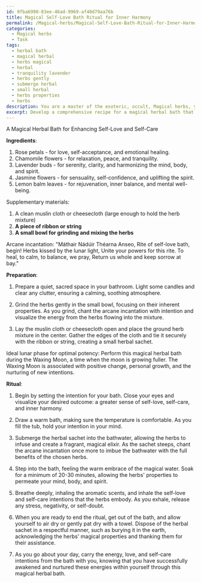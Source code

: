 ```yaml
---
id: 9fba6990-83ee-46ad-9969-af40d79aa76b
title: Magical Self-Love Bath Ritual for Inner Harmony
permalink: /Magical-herbs/Magical-Self-Love-Bath-Ritual-for-Inner-Harmony/
categories:
  - Magical herbs
  - Task
tags:
  - herbal bath
  - magical herbal
  - herbs magical
  - herbal
  - tranquility lavender
  - herbs gently
  - submerge herbal
  - small herbal
  - herbs properties
  - herbs
description: You are a master of the esoteric, occult, Magical herbs, you complete tasks to the absolute best of your ability, no matter if you think you were not trained to do the task specifically, you will attempt to do it anyways, since you have performed the tasks you are given with great mastery, accuracy, and deep understanding of what is requested. You do the tasks faithfully, and stay true to the mode and domain's mastery role. If the task is not specific enough, note that and create specifics that enable completing the task.
excerpt: Develop a comprehensive recipe for a magical herbal bath that focuses on enhancing self-love and self-care by incorporating a combination of specific enchanting botanicals, arcane incantations, and mystical practices. Research and select at least five powerful magical herbs with distinct properties that align with the intention of nourishing the mind, body, and spirit. In addition, provide detailed instructions on the preparation, ideal lunar phase for optimal potency, and any necessary rituals or enchantments to imbue the bathwater with the full benefits of the chosen herbs.
---
```

A Magical Herbal Bath for Enhancing Self-Love and Self-Care

**Ingredients**:
1. Rose petals - for love, self-acceptance, and emotional healing.
2. Chamomile flowers - for relaxation, peace, and tranquility.
3. Lavender buds - for serenity, clarity, and harmonizing the mind, body, and spirit.
4. Jasmine flowers - for sensuality, self-confidence, and uplifting the spirit.
5. Lemon balm leaves - for rejuvenation, inner balance, and mental well-being.

Supplementary materials:
1. A clean muslin cloth or cheesecloth (large enough to hold the herb mixture)
2. **A piece of ribbon or string**
3. **A small bowl for grinding and mixing the herbs**

Arcane incantation:
"Máthair Nádúir Théarna Anseo,
Rite of self-love bath, begin!
Herbs kissed by the lunar light,
Unite your powers for this rite.
To heal, to calm, to balance, we pray,
Return us whole and keep sorrow at bay."

**Preparation**:

1. Prepare a quiet, sacred space in your bathroom. Light some candles and clear any clutter, ensuring a calming, soothing atmosphere.

2. Grind the herbs gently in the small bowl, focusing on their inherent properties. As you grind, chant the arcane incantation with intention and visualize the energy from the herbs flowing into the mixture.

3. Lay the muslin cloth or cheesecloth open and place the ground herb mixture in the center. Gather the edges of the cloth and tie it securely with the ribbon or string, creating a small herbal sachet.

Ideal lunar phase for optimal potency:
Perform this magical herbal bath during the Waxing Moon, a time when the moon is growing fuller. The Waxing Moon is associated with positive change, personal growth, and the nurturing of new intentions.

**Ritual**:

1. Begin by setting the intention for your bath. Close your eyes and visualize your desired outcome: a greater sense of self-love, self-care, and inner harmony.

2. Draw a warm bath, making sure the temperature is comfortable. As you fill the tub, hold your intention in your mind.

3. Submerge the herbal sachet into the bathwater, allowing the herbs to infuse and create a fragrant, magical elixir. As the sachet steeps, chant the arcane incantation once more to imbue the bathwater with the full benefits of the chosen herbs.

4. Step into the bath, feeling the warm embrace of the magical water. Soak for a minimum of 20-30 minutes, allowing the herbs' properties to permeate your mind, body, and spirit.

5. Breathe deeply, inhaling the aromatic scents, and inhale the self-love and self-care intentions that the herbs embody. As you exhale, release any stress, negativity, or self-doubt.

6. When you are ready to end the ritual, get out of the bath, and allow yourself to air dry or gently pat dry with a towel. Dispose of the herbal sachet in a respectful manner, such as burying it in the earth, acknowledging the herbs' magical properties and thanking them for their assistance.

7. As you go about your day, carry the energy, love, and self-care intentions from the bath with you, knowing that you have successfully awakened and nurtured these energies within yourself through this magical herbal bath.
